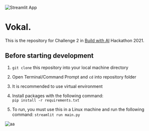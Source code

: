 ![Streamlit App](https://static.streamlit.io/badges/streamlit_badge_black_white.svg)
<!---
(https://share.streamlit.io/yourGitHubName/yourRepo/yourApp/)
-->

# **Vokal.**
This is the repository for Challenge 2 in [Build with AI](https://www.buildwithai.com) Hackathon 2021.

## Before starting development

1. `git clone` this repository into your local machine directory
   
2. Open Terminal/Command Prompt and `cd` into repository folder

3. It is recommended to use virtual environment

4. Install packages with the following command:  
   `pip install -r requirements.txt`
   
5. To run, you must use this in a Linux machine and run the following command:
   `streamlit run main.py`

![aa](https://user-images.githubusercontent.com/63910911/144020698-ec92eb41-9d84-4f1f-a9de-9368bfb8acee.png)
